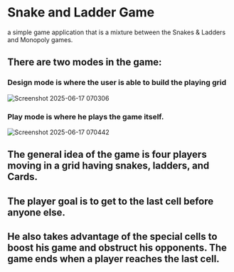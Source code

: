 # **Snake and Ladder Game**
 a simple game application that is a mixture between the Snakes & Ladders and Monopoly games. 

## There are two modes in the game: 
### Design mode is where the user is able to build the playing grid 
![Screenshot 2025-06-17 070306](https://github.com/user-attachments/assets/acd7f835-86fd-44ed-ba88-2e0b41774b65)

### Play mode is where he plays the game itself. 
![Screenshot 2025-06-17 070442](https://github.com/user-attachments/assets/0a7b945c-e8d4-4aa4-a4e7-1f6b76981cbf)

## The general idea of the game is four players moving in a grid having snakes, ladders, and Cards. 
## The player goal is to get to the last cell before anyone else. 
## He also takes advantage of the special cells to boost his game and obstruct his opponents. The game ends when a player reaches the last cell.
